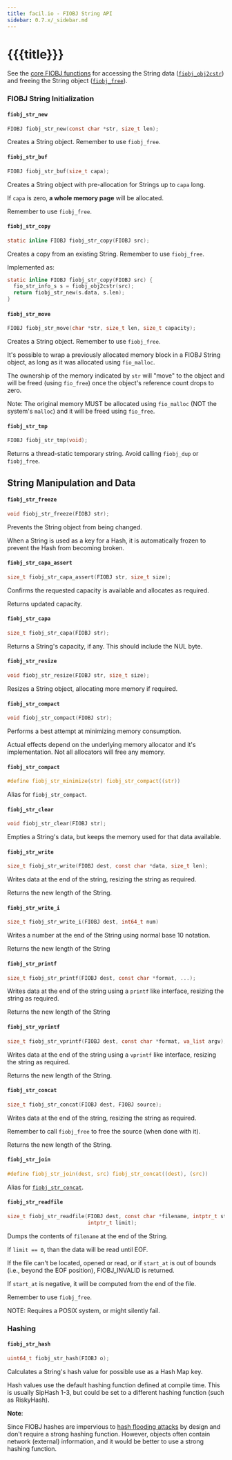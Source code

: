 ```yaml
---
title: facil.io - FIOBJ String API
sidebar: 0.7.x/_sidebar.md
---
```

# {{{title}}}

See the [core FIOBJ functions](`fiobj_core`) for accessing the String data ([`fiobj_obj2cstr`](fiobj_core#fiobj_obj2cstr)) and freeing the String object ([`fiobj_free`](fiobj_core#fiobj_free)).

### FIOBJ String Initialization

#### `fiobj_str_new`

```c
FIOBJ fiobj_str_new(const char *str, size_t len);
```

Creates a String object. Remember to use `fiobj_free`.

#### `fiobj_str_buf`

```c
FIOBJ fiobj_str_buf(size_t capa);
```

Creates a String object with pre-allocation for Strings up to `capa` long.

If `capa` is zero, **a whole memory page** will be allocated.

Remember to use `fiobj_free`.

#### `fiobj_str_copy`

```c
static inline FIOBJ fiobj_str_copy(FIOBJ src);
```


Creates a copy from an existing String. Remember to use `fiobj_free`.

Implemented as:

```c
static inline FIOBJ fiobj_str_copy(FIOBJ src) {
  fio_str_info_s s = fiobj_obj2cstr(src);
  return fiobj_str_new(s.data, s.len);
}
```

#### `fiobj_str_move`

```c
FIOBJ fiobj_str_move(char *str, size_t len, size_t capacity);
```

Creates a String object. Remember to use `fiobj_free`.

It's possible to wrap a previously allocated memory block in a FIOBJ String object, as long as it was allocated using `fio_malloc`.

The ownership of the memory indicated by `str` will "move" to the object and will be freed (using `fio_free`) once the object's reference count drops to zero.

Note: The original memory MUST be allocated using `fio_malloc` (NOT the system's `malloc`) and it will be freed using `fio_free`.

#### `fiobj_str_tmp`

```c
FIOBJ fiobj_str_tmp(void);
```

Returns a thread-static temporary string. Avoid calling `fiobj_dup` or `fiobj_free`.

## String Manipulation and Data

#### `fiobj_str_freeze`

```c
void fiobj_str_freeze(FIOBJ str);
```

Prevents the String object from being changed.

When a String is used as a key for a Hash, it is automatically frozen to prevent the Hash from becoming broken.

#### `fiobj_str_capa_assert`

```c
size_t fiobj_str_capa_assert(FIOBJ str, size_t size);
```

Confirms the requested capacity is available and allocates as required.

Returns updated capacity.

#### `fiobj_str_capa`

```c
size_t fiobj_str_capa(FIOBJ str);
```

Returns a String's capacity, if any. This should include the NUL byte.

#### `fiobj_str_resize`

```c
void fiobj_str_resize(FIOBJ str, size_t size);
```

Resizes a String object, allocating more memory if required.

#### `fiobj_str_compact`

```c
void fiobj_str_compact(FIOBJ str);
```

Performs a best attempt at minimizing memory consumption.

Actual effects depend on the underlying memory allocator and it's implementation. Not all allocators will free any memory.

#### `fiobj_str_compact`

```c
#define fiobj_str_minimize(str) fiobj_str_compact((str))
```

Alias for `fiobj_str_compact`.

#### `fiobj_str_clear`

```c
void fiobj_str_clear(FIOBJ str);
```


Empties a String's data, but keeps the memory used for that data available.


#### `fiobj_str_write`

```c
size_t fiobj_str_write(FIOBJ dest, const char *data, size_t len);
```

Writes data at the end of the string, resizing the string as required.

Returns the new length of the String.


#### `fiobj_str_write_i`

```c
size_t fiobj_str_write_i(FIOBJ dest, int64_t num)
```

Writes a number at the end of the String using normal base 10 notation.

Returns the new length of the String

#### `fiobj_str_printf`

```c
size_t fiobj_str_printf(FIOBJ dest, const char *format, ...);
```

Writes data at the end of the string using a `printf` like interface, resizing the string as required.

Returns the new length of the String

#### `fiobj_str_vprintf`

```c
size_t fiobj_str_vprintf(FIOBJ dest, const char *format, va_list argv);
```

Writes data at the end of the string using a `vprintf` like interface, resizing the string as required.

Returns the new length of the String.

#### `fiobj_str_concat`

```c
size_t fiobj_str_concat(FIOBJ dest, FIOBJ source);
```

Writes data at the end of the string, resizing the string as required.

Remember to call `fiobj_free` to free the source (when done with it).

Returns the new length of the String.

#### `fiobj_str_join`

```c
#define fiobj_str_join(dest, src) fiobj_str_concat((dest), (src))
```

Alias for [`fiobj_str_concat`](#fiobj_str_concat).


#### `fiobj_str_readfile`

```c
size_t fiobj_str_readfile(FIOBJ dest, const char *filename, intptr_t start_at,
                          intptr_t limit);
```

Dumps the contents of `filename` at the end of the String.

If `limit == 0`, than the data will be read until EOF.

If the file can't be located, opened or read, or if `start_at` is out of bounds (i.e., beyond the EOF position), FIOBJ_INVALID is returned.

If `start_at` is negative, it will be computed from the end of the file.

Remember to use `fiobj_free`.

NOTE: Requires a POSIX system, or might silently fail.

### Hashing

#### `fiobj_str_hash`

```c
uint64_t fiobj_str_hash(FIOBJ o);
```

Calculates a String's hash value for possible use as a Hash Map key.

Hash values use the default hashing function defined at compile time. This is usually SipHash 1-3, but could be set to a different hashing function (such as RiskyHash).

**Note**:

Since FIOBJ hashes are impervious to [hash flooding attacks](https://medium.freecodecamp.org/hash-table-attack-8e4371fc5261) by design and don't require a strong hashing function. However, objects often contain network (external) information, and it would be better to use a strong hashing function.
